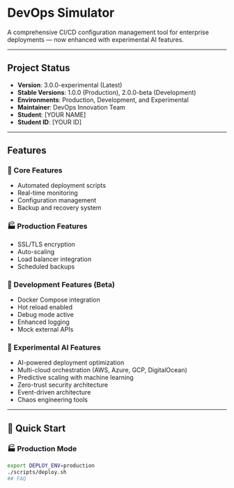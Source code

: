 # DevOps Simulator

A comprehensive CI/CD configuration management tool for enterprise deployments — now enhanced with experimental AI features.

---

## Project Status
- **Version**: 3.0.0-experimental (Latest)
- **Stable Versions**: 1.0.0 (Production), 2.0.0-beta (Development)
- **Environments**: Production, Development, and Experimental
- **Maintainer**: DevOps Innovation Team  
- **Student**: [YOUR NAME]  
- **Student ID**: [YOUR ID]

---

## Features

### 🧩 Core Features
- Automated deployment scripts  
- Real-time monitoring  
- Configuration management  
- Backup and recovery system  

### 🏭 Production Features
- SSL/TLS encryption  
- Auto-scaling  
- Load balancer integration  
- Scheduled backups  

### 🧪 Development Features (Beta)
- Docker Compose integration  
- Hot reload enabled  
- Debug mode active  
- Enhanced logging  
- Mock external APIs  

### 🤖 Experimental AI Features
- AI-powered deployment optimization  
- Multi-cloud orchestration (AWS, Azure, GCP, DigitalOcean)  
- Predictive scaling with machine learning  
- Zero-trust security architecture  
- Event-driven architecture  
- Chaos engineering tools  

---

## 🚀 Quick Start

### 🏭 Production Mode
```bash
export DEPLOY_ENV=production
./scripts/deploy.sh
## FAQ
